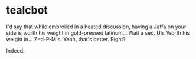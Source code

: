# tealcbot

I'd say that while embroiled in a heated discussion, having a Jaffa on your side is worth his weight in gold-pressed latinum... Wait a sec. Uh. Worth his weight in... Zed-P-M's. Yeah, that's better. Right?

Indeed.
